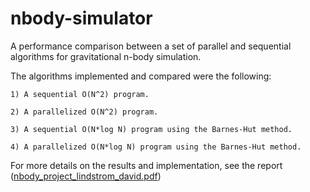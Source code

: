 # nbody-simulator
A performance comparison between a set of parallel and sequential algorithms for gravitational n-body simulation.

The algorithms implemented and compared were the following:

    1) A sequential O(N^2) program.

    2) A parallelized O(N^2) program.

    3) A sequential O(N*log N) program using the Barnes-Hut method.

    4) A parallelized O(N*log N) program using the Barnes-Hut method.

For more details on the results and implementation, see the report (<a href="https://github.com/BoghaFisch/nbody-simulator/blob/master/nbody_project_lindstrom_david.pdf">nbody_project_lindstrom_david.pdf</a>)
